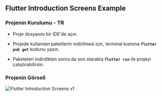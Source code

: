 ## **Flutter Introduction Screens Example**

### Projenin Kurulumu - TR

- Proje dosyasını bir IDE'de açın.

- Projede kullanılan paketlerin indirilmesi için, terminal kısmına **`flutter pub get`** kodunu yazın. 

- Paketeleri indirdikten sonra da son olarakta **`flutter run`** ile projeyi çalıştırabilirsin.


### Projenin Görseli
![Flutter Introduction Screens v1](https://user-images.githubusercontent.com/37087597/111050860-26f13180-8460-11eb-8fcf-1b1ee7bacbc9.gif)

